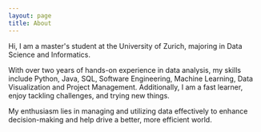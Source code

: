 ```yaml
---
layout: page
title: About
---
```


Hi, I am a master's student at the University of Zurich, majoring in Data Science and Informatics.

With over two years of hands-on experience in data analysis, my skills include Python, Java, SQL, Software Engineering, Machine Learning, Data Visualization and Project Management. Additionally, I am a fast learner, enjoy tackling challenges, and trying new things.

My enthusiasm lies in managing and utilizing data effectively to enhance decision-making and help drive a better, more efficient world.

